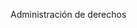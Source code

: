 <Token xmlns:xlink="http://www.w3.org/1999/xlink">Administración de derechos</Token>

<!--HONumber=Jan17_HO1-->


